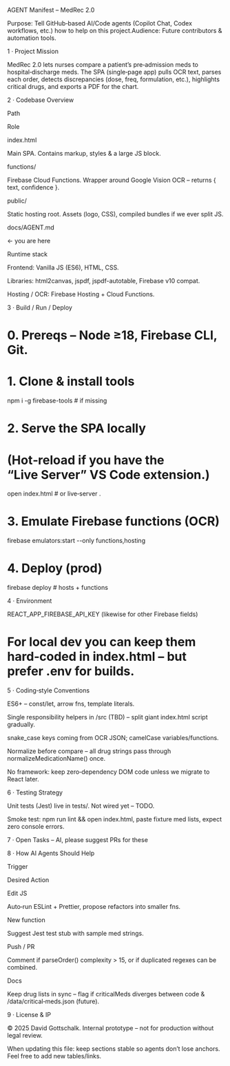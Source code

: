 AGENT Manifest – MedRec 2.0

Purpose: Tell GitHub‑based AI/Code agents (Copilot Chat, Codex workflows, etc.) how to help on this project.Audience: Future contributors & automation tools.

1 · Project Mission

MedRec 2.0 lets nurses compare a patient’s pre‑admission meds to hospital‑discharge meds. The SPA (single‑page app) pulls OCR text, parses each order, detects discrepancies (dose, freq, formulation, etc.), highlights critical drugs, and exports a PDF for the chart.

2 · Codebase Overview

Path

Role

index.html

Main SPA. Contains markup, styles & a large JS block.

functions/

Firebase Cloud Functions. Wrapper around Google Vision OCR – returns { text, confidence }.

public/

Static hosting root. Assets (logo, CSS), compiled bundles if we ever split JS.

docs/AGENT.md

← you are here

Runtime stack

Frontend: Vanilla JS (ES6), HTML, CSS.

Libraries: html2canvas, jspdf, jspdf-autotable, Firebase v10 compat.

Hosting / OCR: Firebase Hosting + Cloud Functions.

3 · Build / Run / Deploy

# 0. Prereqs – Node ≥18, Firebase CLI, Git.

# 1. Clone & install tools
npm i -g firebase-tools  # if missing

# 2. Serve the SPA locally
# (Hot‑reload if you have the “Live Server” VS Code extension.)
open index.html          # or live‑server .

# 3. Emulate Firebase functions (OCR)
firebase emulators:start --only functions,hosting

# 4. Deploy (prod)
firebase deploy          # hosts + functions

4 · Environment

REACT_APP_FIREBASE_API_KEY     (likewise for other Firebase fields)
# For local dev you can keep them hard‑coded in index.html – but prefer .env for builds.

5 · Coding‑style Conventions

ES6+ – const/let, arrow fns, template literals.

Single responsibility helpers in /src (TBD) – split giant index.html script gradually.

snake_case keys coming from OCR JSON; camelCase variables/functions.

Normalize before compare – all drug strings pass through normalizeMedicationName() once.

No framework: keep zero‑dependency DOM code unless we migrate to React later.

6 · Testing Strategy

Unit tests (Jest) live in tests/. Not wired yet – TODO.

Smoke test: npm run lint && open index.html, paste fixture med lists, expect zero console errors.

7 · Open Tasks – AI, please suggest PRs for these



8 · How AI Agents Should Help

Trigger

Desired Action

Edit JS

Auto‑run ESLint + Prettier, propose refactors into smaller fns.

New function

Suggest Jest test stub with sample med strings.

Push / PR

Comment if parseOrder() complexity > 15, or if duplicated regexes can be combined.

Docs

Keep drug lists in sync – flag if criticalMeds diverges between code & /data/critical‑meds.json (future).

9 · License & IP

© 2025 David Gottschalk. Internal prototype – not for production without legal review.

When updating this file: keep sections stable so agents don’t lose anchors.  Feel free to add new tables/links.

